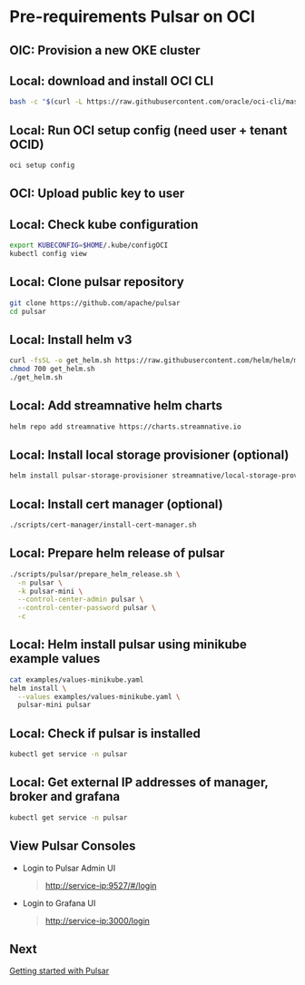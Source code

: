 # Pre-requirements Pulsar on OCI

## OIC: Provision a new OKE cluster

## Local: download and install OCI CLI
```bash
bash -c "$(curl -L https://raw.githubusercontent.com/oracle/oci-cli/master/scripts/install/install.sh)"
```

## Local: Run OCI setup config (need user + tenant OCID)
```bash 
oci setup config  
```
  
## OCI: Upload public key to user

## Local: Check kube configuration
```bash
export KUBECONFIG=$HOME/.kube/configOCI
kubectl config view
```

## Local: Clone pulsar repository
```bash
git clone https://github.com/apache/pulsar
cd pulsar
```

## Local: Install helm v3
```bash
curl -fsSL -o get_helm.sh https://raw.githubusercontent.com/helm/helm/master/scripts/get-helm-3
chmod 700 get_helm.sh
./get_helm.sh 
```
  
## Local: Add streamnative helm charts
```bash
helm repo add streamnative https://charts.streamnative.io
```

## Local: Install local storage provisioner (optional)
```bash
helm install pulsar-storage-provisioner streamnative/local-storage-provisioner
```

## Local: Install cert manager (optional)
```bash 
./scripts/cert-manager/install-cert-manager.sh
```
  
## Local: Prepare helm release of pulsar
```bash
./scripts/pulsar/prepare_helm_release.sh \
  -n pulsar \
  -k pulsar-mini \
  --control-center-admin pulsar \
  --control-center-password pulsar \
  -c
```

## Local: Helm install pulsar using minikube example values
```bash
cat examples/values-minikube.yaml
helm install \
  --values examples/values-minikube.yaml \
  pulsar-mini pulsar
```
	
## Local: Check if pulsar is installed
```bash
kubectl get service -n pulsar
```
  
## Local: Get external IP addresses of manager, broker and grafana
```bash
kubectl get service -n pulsar
```

## View Pulsar Consoles

* Login to Pulsar Admin UI
  > [http://service-ip:9527/#/login](http://193.122.14.136:9527/#/login)
  
* Login to Grafana UI
  > [http://service-ip:3000/login](http://130.61.14.119:3000/login)
  
## Next

[Getting started with Pulsar](01_getting-started.md)
